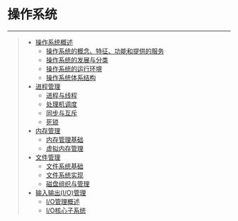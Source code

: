 # 操作系统

---

> - [操作系统概述](/408/操作系统/操作系统概述.md)
>     - [操作系统的概念、特征、功能和提供的服务](/408/操作系统/操作系统概述.md#操作系统的概念、特征、功能和提供的服务)
>     - [操作系统的发展与分类](/408/操作系统/操作系统概述.md#操作系统的发展与分类)
>     - [操作系统的运行环境](/408/操作系统/操作系统概述.md#操作系统的运行环境)
>     - [操作系统体系结构](/408/操作系统/操作系统概述.md#操作系统体系结构)
> - [进程管理](/408/操作系统/进程管理.md)
>     - [进程与线程](/408/操作系统/进程管理.md#进程与线程)
>     - [处理机调度](/408/操作系统/进程管理.md#处理机调度)
>     - [同步与互斥](/408/操作系统/进程管理.md#同步与互斥)
>     - [死锁](/408/操作系统/进程管理.md#死锁)
> - [内存管理](/408/操作系统/内存管理.md)
>     - [内存管理基础](/408/操作系统/内存管理.md#内存管理基础)
>     - [虚拟内存管理](/408/操作系统/内存管理.md#虚拟内存管理)
> - [文件管理](/408/操作系统/文件管理.md)
>     - [文件系统基础](/408/操作系统/文件管理.md#文件系统基础)
>     - [文件系统实现](/408/操作系统/文件管理.md#文件系统实现)
>     - [磁盘组织与管理](/408/操作系统/文件管理.md#磁盘组织与管理)
> - [输入输出(I/O)管理](/408/操作系统/输入输出(I-O)管理.md)
>     - [I/O管理概述](/408/操作系统/输入输出(I-O)管理.md#io管理概述)
>     - [I/O核心子系统](/408/操作系统/输入输出(I-O)管理.md#io核心子系统)

